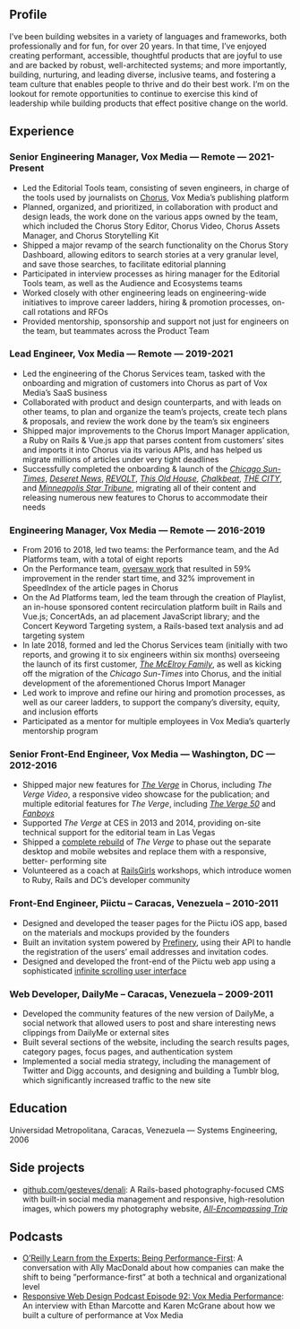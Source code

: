## Profile

I’ve been building websites in a variety of languages and frameworks,
both professionally and for fun, for over 20 years. In that time, I’ve
enjoyed creating performant, accessible, thoughtful products that are
joyful to use and are backed by robust, well-architected systems; and
more importantly, building, nurturing, and leading diverse, inclusive
teams, and fostering a team culture that enables people to thrive and do
their best work. I’m on the lookout for remote opportunities to continue
to exercise this kind of leadership while building products that effect
positive change on the world.

## Experience

### Senior Engineering Manager, Vox Media — Remote — 2021-Present

* Led the Editorial Tools team, consisting of seven engineers, in charge of the tools used by journalists on [Chorus][chorus], Vox Media’s publishing platform
* Planned, organized, and prioritized, in collaboration with product and design leads, the work done on the various apps owned by the team, which included the Chorus Story Editor, Chorus Video, Chorus Assets Manager, and Chorus Storytelling Kit
* Shipped a major revamp of the search functionality on the Chorus Story Dashboard, allowing editors to search stories at a very granular level, and save those searches, to facilitate editorial planning
* Participated in interview processes as hiring manager for the Editorial Tools team, as well as the Audience and Ecosystems teams
* Worked closely with other engineering leads on engineering-wide initiatives to improve career ladders, hiring & promotion processes, on-call rotations and RFOs
* Provided mentorship, sponsorship and support not just for engineers on the team, but teammates across the Product Team

[chorus]: https://getchorus.voxmedia.com/

### Lead Engineer, Vox Media — Remote — 2019-2021

* Led the engineering of the Chorus Services team, tasked with the onboarding and migration of customers into Chorus as part of Vox Media’s SaaS business
* Collaborated with product and design counterparts, and with leads on other teams, to plan and organize the team’s projects, create tech plans & proposals, and review the work done by the team’s six engineers
* Shipped major improvements to the Chorus Import Manager application, a Ruby on Rails & Vue.js app that parses content from customers’ sites and imports it into Chorus via its various APIs, and has helped us migrate millions of articles under very tight deadlines
* Successfully completed the onboarding & launch of the _[Chicago Sun-Times][cst]_, _[Deseret News][des]_, _[REVOLT][rev]_, _[This Old House][toh]_, _[Chalkbeat][cha]_, _[THE CITY][cit]_, and _[Minneapolis Star Tribune][mst]_, migrating all of their content and releasing numerous new features to Chorus to accommodate their needs

[cst]: https://chicago.suntimes.com
[des]: https://www.deseret.com
[rev]: https://www.revolt.tv
[toh]: https://www.thisoldhouse.com
[cha]: https://www.chalkbeat.org
[cit]: https://www.thecity.nyc
[mst]: https://www.startribune.com

### Engineering Manager, Vox Media — Remote — 2016-2019

* From 2016 to 2018, led two teams: the Performance team, and the Ad Platforms team, with a total of eight reports
* On the Performance team, [oversaw work][pu4] that resulted in 59% improvement in the render start time, and 32% improvement in SpeedIndex of the article pages in Chorus
* On the Ad Platforms team, led the team through the creation of Playlist, an in-house sponsored content recirculation platform built in Rails and Vue.js; ConcertAds, an ad placement JavaScript library; and the Concert Keyword Targeting system, a Rails-based text analysis and ad targeting system
* In late 2018, formed and led the Chorus Services team (initially with two reports, and growing it to six engineers within six months) overseeing the launch of its first customer, _[The McElroy Family][tmf]_, as well as kicking off the migration of the _Chicago Sun-Times_ into Chorus, and the initial development of the aforementioned Chorus Import Manager
* Led work to improve and refine our hiring and promotion processes, as well as our career ladders, to support the company’s diversity, equity, and inclusion efforts
* Participated as a mentor for multiple employees in Vox Media’s quarterly mentorship program

[pu4]: https://product.voxmedia.com/2017/2/13/14477286/performance-update-4
[tmf]: https://www.themcelroy.family/

### Senior Front-End Engineer, Vox Media — Washington, DC — 2012-2016

* Shipped major new features for _[The Verge][verge]_ in Chorus, including _The Verge Video_, a responsive video showcase for the publication; and multiple editorial features for _The Verge_, including _[The Verge 50][v50]_ and _[Fanboys][fan]_
* Supported _The Verge_ at CES in 2013 and 2014, providing on-site technical support for the editorial team in Las Vegas
* Shipped a [complete rebuild][v20] of _The Verge_ to phase out the separate desktop and mobile websites and replace them with a responsive, better- performing site
* Volunteered as a coach at [RailsGirls][rg] workshops, which introduce women to Ruby, Rails and DC’s developer community

[verge]: https://www.theverge.com/
[v50]: https://product.voxmedia.com/2014/7/29/5863004/take-a-peek-at-the-code-that-powered-the-verge-50
[fan]: https://www.niemanlab.org/2014/01/now-thats-adaptive-design-the-verge-show-different-versions-of-a-story-to-apple-google-or-microsoft-users/
[v20]: https://www.theverge.com/2014/9/2/6096609/welcome-to-verge-2-0
[rg]: http://railsgirls.com/dc.html

### Front-End Engineer, Piictu – Caracas, Venezuela – 2010-2011

* Designed and developed the teaser pages for the Piictu iOS app, based on the materials and mockups provided by the founders
* Built an invitation system powered by [Prefinery][pref], using their API to handle the registration of the users’ email addresses and invitation codes.
* Designed and developed the front-end of the Piictu web app using a sophisticated [infinite scrolling user interface][iscroll]

[pref]: https://www.prefinery.com
[iscroll]: https://www.gesteves.com/blog/2011/09/22/better-infinite-scrolling-with-the-html5-history-api/

### Web Developer, DailyMe – Caracas, Venezuela – 2009-2011

* Developed the community features of the new version of DailyMe, a social network that allowed users to post and share interesting news clippings from DailyMe or external sites
* Built several sections of the website, including the search results pages, category pages, focus pages, and authentication system
* Implemented a social media strategy, including the management of Twitter and Digg accounts, and designing and building a Tumblr blog, which significantly increased traffic to the new site

## Education

Universidad Metropolitana, Caracas, Venezuela — Systems Engineering, 2006

## Side projects

* [github.com/gesteves/denali][denali]: A Rails-based photography-focused CMS with built-in social media management and responsive, high-resolution images, which powers my photography website, _[All-Encompassing Trip][aet]_

[denali]: https://github.com/gesteves/denali
[aet]: https://www.allencompassingtrip.com

## Podcasts

* [O’Reilly Learn from the Experts: Being Performance-First][pod1]: A conversation with Ally MacDonald about how companies can make the shift to being ”performance-first” at both a technical and organizational level
* [Responsive Web Design Podcast Episode 92: Vox Media Performance][pod2]: An interview with Ethan Marcotte and Karen McGrane about how we built a culture of performance at Vox Media

[pod1]: https://www.oreilly.com/library/view/learn-from-the/9781492030591/
[pod2]: https://responsivewebdesign.com/podcast/vox-media-performance/
